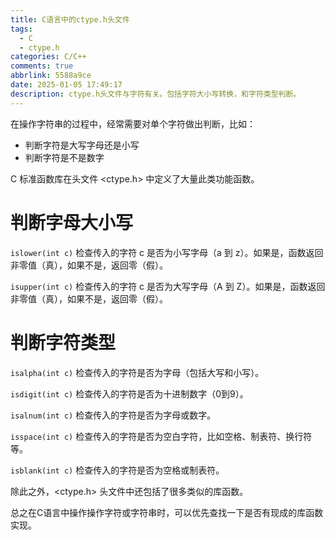 ```yaml
---
title: C语言中的ctype.h头文件
tags:
  - C
  - ctype.h
categories: C/C++
comments: true
abbrlink: 5588a9ce
date: 2025-01-05 17:49:17
description: ctype.h头文件与字符有关。包括字符大小写转换，和字符类型判断。
---
```



在操作字符串的过程中，经常需要对单个字符做出判断，比如：

- 判断字符是大写字母还是小写
- 判断字符是不是数字


C 标准函数库在头文件 <ctype.h> 中定义了大量此类功能函数。

<!--more1-->

# 判断字母大小写

```islower(int c)``` 检查传入的字符 c 是否为小写字母（a 到 z）。如果是，函数返回非零值（真），如果不是，返回零（假）。

```isupper(int c)``` 检查传入的字符 c 是否为大写字母（A 到 Z）。如果是，函数返回非零值（真），如果不是，返回零（假）。

# 判断字符类型

```isalpha(int c)``` 检查传入的字符是否为字母（包括大写和小写）。

```isdigit(int c)``` 检查传入的字符是否为十进制数字（0到9）。

```isalnum(int c)``` 检查传入的字符是否为字母或数字。

```isspace(int c)``` 检查传入的字符是否为空白字符，比如空格、制表符、换行符等。

```isblank(int c)``` 检查传入的字符是否为空格或制表符。

除此之外，<ctype.h> 头文件中还包括了很多类似的库函数。

总之在C语言中操作操作字符或字符串时，可以优先查找一下是否有现成的库函数实现。